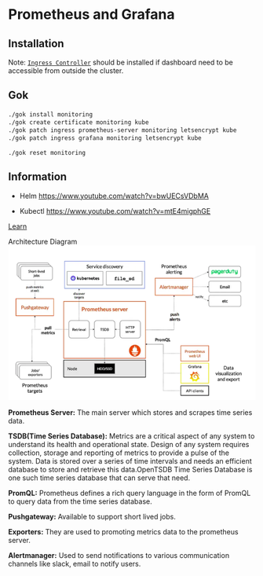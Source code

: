 # Prometheus and Grafana

## Installation

Note: [`Ingress Controller`](../ingress/README.md) should be installed if dashboard need to be accessible from outside the cluster.

## Gok

```console
./gok install monitoring
./gok create certificate monitoring kube
./gok patch ingress prometheus-server monitoring letsencrypt kube
./gok patch ingress grafana monitoring letsencrypt kube
```

```console
./gok reset monitoring
```

## Information
- Helm
https://www.youtube.com/watch?v=bwUECsVDbMA

- Kubectl
https://www.youtube.com/watch?v=mtE4migphGE

[Learn](https://k21academy.com/docker-kubernetes/prometheus-grafana-monitoring/)

Architecture Diagram
![img.png](img.png)

**Prometheus Server:** The main server which stores and scrapes time series data.

**TSDB(Time Series Database):** Metrics are a critical aspect of any system to understand its health and operational state. Design of any system requires collection, storage and reporting of metrics to provide a pulse of the system. Data is stored over a series of time intervals and needs an efficient database to store and retrieve this data.OpenTSDB Time Series Database is one such time series database that can serve that need.

**PromQL:** Prometheus defines a rich query language in the form of PromQL to query data from the time series database.

**Pushgateway:** Available to support short lived jobs.

**Exporters:** They are used to promoting metrics data to the prometheus server.

**Alertmanager:** Used to send notifications to various communication channels like slack, email to notify users.